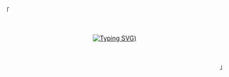<p align="left">「</p>
<br>
<div align="center">

[![Typing SVG](https://readme-typing-svg.demolab.com?font=Fira+Code&size=24&duration=4000&pause=1000&center=true&vCenter=true&multiline=true&random=false&width=435&lines=Hi+there+%F0%9F%91%8B%2C+I+am+Yuval;The+best+work+happens+when;the+world+is+sleeping+and;the+bugs+are+wide+awake+%3A))](https://git.io/typing-svg)

</div>
<br>
<p align="right">」</p>


<!--
**yuvalbansal/yuvalbansal** is a ✨ _special_ ✨ repository because its `README.md` (this file) appears on your GitHub profile.

Here are some ideas to get you started:

- 🔭 I’m currently working on ...
- 🌱 I’m currently learning ...
- 👯 I’m looking to collaborate on ...
- 🤔 I’m looking for help with ...
- 💬 Ask me about ...
- 📫 How to reach me: ...
- 😄 Pronouns: ...
- ⚡ Fun fact: ...
-->
